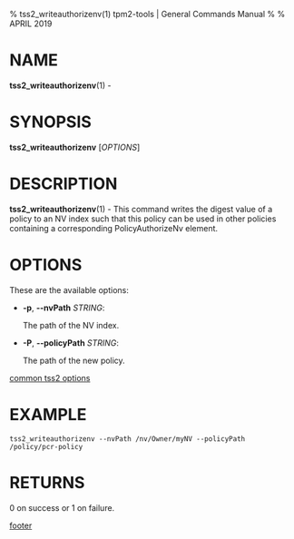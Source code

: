 % tss2_writeauthorizenv(1) tpm2-tools | General Commands Manual
%
% APRIL 2019

# NAME

**tss2_writeauthorizenv**(1) -

# SYNOPSIS

**tss2_writeauthorizenv** [*OPTIONS*]

# DESCRIPTION

**tss2_writeauthorizenv**(1) - This command writes the digest value of a policy to an NV index such that this policy can be used in other policies containing a corresponding PolicyAuthorizeNv element.

# OPTIONS

These are the available options:

  * **-p**, **\--nvPath** _STRING_:

    The path of the NV index.

  * **-P**, **\--policyPath** _STRING_:

    The path of the new policy.

[common tss2 options](common/tss2-options.md)

# EXAMPLE

```
tss2_writeauthorizenv --nvPath /nv/Owner/myNV --policyPath /policy/pcr-policy
```

# RETURNS

0 on success or 1 on failure.

[footer](common/footer.md)
